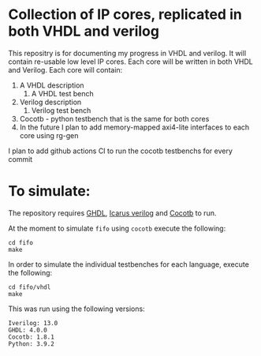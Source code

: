 # Collection of IP cores, replicated in both VHDL and verilog 
This repositry is for documenting my progress in VHDL and verilog. It will contain re-usable low level IP cores. Each core will be written in both VHDL and Verilog. Each core will contain:

1. A VHDL description
   1. A VHDL test bench
2. Verilog description  
   1. Verilog test bench
3. Cocotb - python testbench that is the same for both cores
4. In the future I plan to add memory-mapped axi4-lite interfaces to each core using rg-gen

I plan to add github actions CI to run the cocotb testbenchs for every commit

# To simulate:
The repository requires [GHDL](https://github.com/ghdl/ghdl), [Icarus verilog](https://github.com/steveicarus/iverilog) and [Cocotb](https://github.com/cocotb/cocotb) to run. 

At the moment to simulate `fifo` using `cocotb` execute the following:

```
cd fifo
make
```
In order to simulate the individual testbenches for each language, execute the following:
```
cd fifo/vhdl
make
```


This was run using the following versions:
```
Iverilog: 13.0 
GHDL: 4.0.0
Cocotb: 1.8.1
Python: 3.9.2
```
